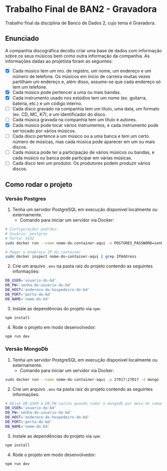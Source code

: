 # Trabalho Final de BAN2 - Gravadora

Trabalho final da disciplina de Banco de Dados 2, cujo tema é Gravadora.

## Enunciado

A companhia discográfica decidiu criar uma base de dados com informação sobre os seus
músicos bem como outra informação da companhia. As informações dadas ao projetista foram
as seguintes:
- [x] Cada músico tem um nro. de registro, um nome, um endereço e um número de
telefone. Os músicos em início de carreira muitas vezes partilham um endereço e,
além disso, assume-se que cada endereço só tem um telefone.
- [x] Cada músico pode pertencer a uma ou mais bandas.
- [x] Cada instrumento usado nos estúdios tem um nome (ex. guitarra, bateria, etc.) e um
código interno.
- [ ] Cada disco gravado na companhia tem um título, uma data, um formato (ex. CD, MC,
K7), e um identificador do disco.
- [ ] Cada música gravada na companhia tem um título e autores.
- [x] Cada músico pode tocar vários instrumentos, e cada instrumento pode ser tocado por
vários músicos.
- [ ] Cada disco pertence a um músico ou a uma banca e tem um certo número de músicas,
mas cada música pode aparecer em um ou mais discos.
- [ ] Cada música pode ter a participação de vários músicos ou bandas, e cada músico ou
banca pode participar em várias músicas.
- [ ] Cada disco tem um produtor. Os produtores podem produzir vários discos.

## Como rodar o projeto

### Versão Postgres

1. Tenha um servidor PostgreSQL em execução disponível localmente ou externamente.
    * Comando para iniciar um servidor via Docker:
```bash
# Configurações padrões:
# Usuário: postgres
# Porta: 5432
sudo docker run --name nome-do-container-aqui -e POSTGRES_PASSWORD=senha-aqui -d postgres

# Pegar o endereço IP do container
sudo docker inspect nome-do-container-aqui | grep IPAddress
```
2. Crie um arquivo `.env` na pasta raiz do projeto contendo as seguintes informações:
```bash
DB_USER='usuario-do-bd'
DB_PW='senha-do-usuario-do-bd'
DB_HOST='endereco-do-hospedeiro-do-bd'
DB_PORT='porta-do-bd'
DB_NAME='nome-do-bd'
```
3. Instale as dependências do projeto via `npm`:
```bash
npm install
```
4. Rode o projeto em modo desenvolvedor:
```bash
npm run dev
```

### Versão MongoDb
1. Tenha um servidor PostgreSQL em execução disponível localmente ou externamente.
    * Comando para iniciar um servidor via Docker:
```bash
sudo docker run --name nome-do-container-aqui -p 27017:27017 -d mongo
```
2. Crie um arquivo `.env` na pasta raiz do projeto contendo as seguintes informações:
```bash
# Deixe DB_USER e DB_PW vazios quando rodar o mongodb por meio do comando acima
DB_USER='usuario-do-bd'
DB_PW='senha-do-usuario-do-bd'
DB_HOST='endereco-do-hospedeiro-do-bd'
DB_PORT='porta-do-bd'
DB_NAME='nome-do-bd'
```
3. Instale as dependências do projeto via `npm`:
```bash
npm install
```
4. Rode o projeto em modo desenvolvedor:
```bash
npm run dev
```